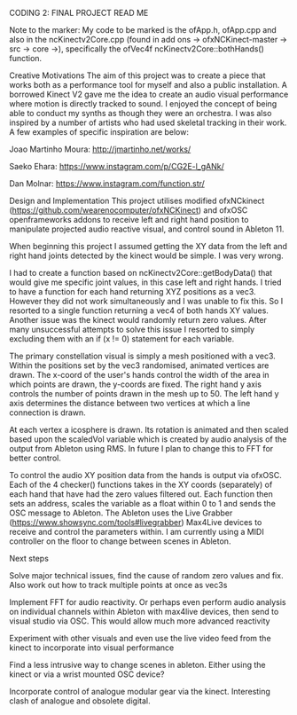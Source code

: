 CODING 2: FINAL PROJECT READ ME

Note to the marker:  My code to be marked is the ofApp.h, ofApp.cpp and also in the ncKinectv2Core.cpp (found in add ons -> ofxNCKinect-master -> src -> core ->), specifically the ofVec4f ncKinectv2Core::bothHands() function.


Creative Motivations
The aim of this project was to create a piece that works both as a performance tool for myself and also a public installation. A borrowed Kinect V2 gave me the idea to create an audio visual performance where motion is directly tracked to sound. I enjoyed the concept of being able to conduct my synths as though they were an orchestra.  I was also inspired by a number of artists who had used skeletal tracking in their work. A few examples of specific inspiration are below:

Joao Martinho Moura: http://jmartinho.net/works/

Saeko Ehara: https://www.instagram.com/p/CG2E-l_gANk/

Dan Molnar: https://www.instagram.com/function.str/

Design and Implementation
This project utilises modified ofxNCkinect (https://github.com/wearenocomputer/ofxNCKinect) and ofxOSC openframeworks addons to receive left and right hand position to manipulate projected audio reactive visual, and control sound in Ableton 11. 

When beginning this project I assumed getting the XY data from the left and right hand joints detected by the kinect would be simple. I was very wrong. 

I had to create a function based on ncKinectv2Core::getBodyData() that would give me specific joint values, in this case left and right hands. I tried to have a function for each hand returning XYZ positions as a vec3. However they did not work simultaneously and I was unable to fix this. So I resorted to a single function returning a vec4 of both hands XY values. Another issue was the kinect would randomly return zero values. After many unsuccessful attempts to solve this issue I resorted to simply excluding them with an if (x != 0) statement for each variable. 

The primary constellation visual is simply a mesh positioned with a vec3. Within the positions set by the vec3 randomised, animated vertices are drawn. The x-coord of the user's hands control the width of the area in which points are drawn, the y-coords are fixed. The right hand y axis controls the number of points drawn in the mesh up to 50. The left hand y axis determines the distance between two vertices at which a line connection is drawn.

At each vertex a icosphere is drawn. Its rotation is animated and then scaled based upon the scaledVol variable which is created by audio analysis of the output from Ableton using RMS. In future I plan to change this to FFT for better control. 

To control the audio XY position data from the hands is output via ofxOSC. Each of the 4 checker() functions takes in the XY coords (separately) of each hand that have had the zero values filtered out. Each function then sets an address, scales the variable as a float within 0 to 1 and sends the OSC message to Ableton. The Ableton uses the Live Grabber (https://www.showsync.com/tools#livegrabber) Max4Live devices to receive and control the parameters within.
I am currently using a MIDI controller on the floor to change between scenes in Ableton.


Next steps

Solve major technical issues, find the cause of random zero values and fix. Also work out how to track multiple points at once as vec3s

Implement FFT for audio reactivity. Or perhaps even perform audio analysis on individual channels within Ableton with max4live devices, then send to visual studio via OSC. This would allow much more advanced reactivity

Experiment with other visuals and even use the live video feed from the kinect to incorporate into visual performance

Find a less intrusive way to change scenes in ableton. Either using the kinect or via a wrist mounted OSC device?

Incorporate control of analogue modular gear via the kinect. Interesting clash of analogue and obsolete digital.

